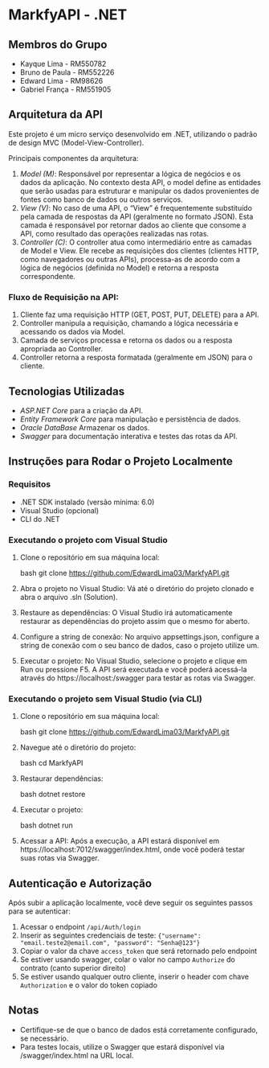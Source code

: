 # MarkfyAPI - .NET

## Membros do Grupo

- Kayque Lima - RM550782
- Bruno de Paula - RM552226
- Edward Lima - RM98626
- Gabriel França - RM551905

## Arquitetura da API

Este projeto é um micro serviço desenvolvido em .NET, utilizando o padrão de design MVC (Model-View-Controller).

Principais componentes da arquitetura:

1. *Model (M)*: Responsável por representar a lógica de negócios e os dados da aplicação. No contexto desta API, o model define as entidades que serão usadas para estruturar e manipular os dados provenientes de fontes como banco de dados ou outros serviços.
2. *View (V)*: No caso de uma API, o “View” é frequentemente substituído pela camada de respostas da API (geralmente no formato JSON). Esta camada é responsável por retornar dados ao cliente que consome a API, como resultado das operações realizadas nas rotas.
3. *Controller (C)*: O controller atua como intermediário entre as camadas de Model e View. Ele recebe as requisições dos clientes (clientes HTTP, como navegadores ou outras APIs), processa-as de acordo com a lógica de negócios (definida no Model) e retorna a resposta correspondente.


### Fluxo de Requisição na API:

1. Cliente faz uma requisição HTTP (GET, POST, PUT, DELETE) para a API.
2. Controller manipula a requisição, chamando a lógica necessária e acessando os dados via Model.
3. Camada de serviços processa e retorna os dados ou a resposta apropriada ao Controller.
4. Controller retorna a resposta formatada (geralmente em JSON) para o cliente.

## Tecnologias Utilizadas

- *ASP.NET Core* para a criação da API.
- *Entity Framework Core* para manipulação e persistência de dados.
- *Oracle DataBase* Armazenar os dados. 
- *Swagger* para documentação interativa e testes das rotas da API.

## Instruções para Rodar o Projeto Localmente

### Requisitos

- .NET SDK instalado (versão mínima: 6.0)
- Visual Studio (opcional)
- CLI do .NET

### Executando o projeto com Visual Studio

1. Clone o repositório em sua máquina local:

    bash
    git clone https://github.com/EdwardLima03/MarkfyAPI.git
    

2. Abra o projeto no Visual Studio: Vá até o diretório do projeto clonado e abra o arquivo .sln (Solution).
3. Restaure as dependências: O Visual Studio irá automaticamente restaurar as dependências do projeto assim que o mesmo for aberto.
4. Configure a string de conexão: No arquivo appsettings.json, configure a string de conexão com o seu banco de dados, caso o projeto utilize um.
5. Executar o projeto: No Visual Studio, selecione o projeto e clique em Run ou pressione F5. A API será executada e você poderá acessá-la através do https://localhost:<porta>/swagger para testar as rotas via Swagger.

### Executando o projeto sem Visual Studio (via CLI)

1. Clone o repositório em sua máquina local:

    bash
    git clone https://github.com/EdwardLima03/MarkfyAPI.git
    

2. Navegue até o diretório do projeto:

    bash
    cd MarkfyAPI
    

3. Restaurar dependências:

    bash
    dotnet restore
    

4. Executar o projeto:

    bash
    dotnet run
    

5. Acessar a API: Após a execução, a API estará disponível em https://localhost:7012/swagger/index.html, onde você poderá testar suas rotas via Swagger.


## Autenticação e Autorização
Após subir a aplicação localmente, você deve seguir os seguintes passos para se autenticar:
1. Acessar o endpoint  `/api/Auth/login`
2. Inserir as seguintes credenciais de teste: `{"username": "email.teste2@email.com", "password": "Senha@123"}`
3. Copiar o valor da chave ``access_token`` que será retornado pelo endpoint
4. Se estiver usando swagger, colar o valor no campo `Authorize` do contrato (canto superior direito)
5. Se estiver usando qualquer outro cliente, inserir o header com chave `Authorization` e o valor do token copiado 


## Notas

- Certifique-se de que o banco de dados está corretamente configurado, se necessário.
- Para testes locais, utilize o Swagger que estará disponível via /swagger/index.html na URL local.
